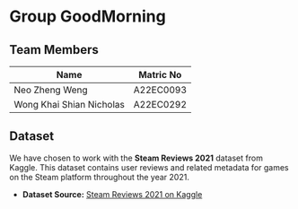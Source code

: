 # Group GoodMorning

## Team Members

| Name                             | Matric No   |
|----------------------------------|-------------|
| Neo Zheng Weng                   | A22EC0093   |
| Wong Khai Shian Nicholas         | A22EC0292   |

## Dataset

We have chosen to work with the **Steam Reviews 2021** dataset from Kaggle. This dataset contains user reviews and related metadata for games on the Steam platform throughout the year 2021.

- **Dataset Source:** [Steam Reviews 2021 on Kaggle](https://www.kaggle.com/datasets/najzeko/steam-reviews-2021)

